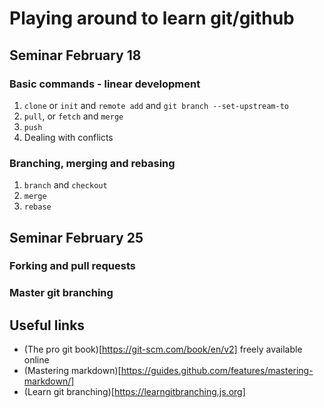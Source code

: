 # Playing around to learn git/github
## Seminar February 18
### Basic commands - linear development
1. `clone` or  `init` and `remote add` and `git branch --set-upstream-to`
2. `pull`, or `fetch` and `merge`
3. `push`
4.  Dealing with conflicts
### Branching, merging and rebasing
1. `branch` and `checkout`
2. `merge`
3. `rebase`
## Seminar February 25
### Forking and pull requests
### Master git branching
## Useful links
* (The pro git book)[https://git-scm.com/book/en/v2] freely available online
* (Mastering markdown)[https://guides.github.com/features/mastering-markdown/]
* (Learn git branching)[https://learngitbranching.js.org]
